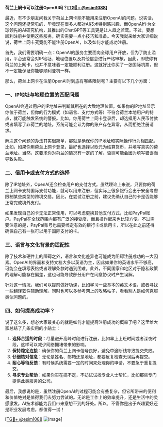 **荷兰上網卡可以注册OpenAI吗？[[TG💪+ @esim1088](https://t.me/s/esim1088)]**

最近，有不少朋友问我关于荷兰上网卡能不能用来注册OpenAI的问题。说实话，这个问题还挺常见的，毕竟现在很多人都对AI技术特别感兴趣，而OpenAI作为全球领先的AI研究机构，其推出的ChatGPT等工具更是让人趋之若鹜。不过，要想顺利注册并使用这些服务，确实需要一点小技巧和准备。今天我就来给大家详细说说，荷兰上网卡究竟能不能注册OpenAI，以及如何才能成功注册。

首先，我们需要明确一点：OpenAI的服务主要面向全球用户开放，但为了防止滥用，平台通常会对IP地址、地理位置以及其他信息进行严格审核。因此，即使你有荷兰的上网卡，也并不意味着一定能顺利注册。这就好比你买了一张国际机票，但不一定能保证你能够顺利登机一样。

那么，荷兰上网卡在注册OpenAI时到底有哪些限制呢？主要有以下几个方面：

### 一、IP地址与地理位置的匹配问题

OpenAI会通过用户的IP地址来判断其所在的大致地理位置。如果你的IP地址显示你位于荷兰，但你的行为模式（如语言、支付方式等）不符合荷兰本地用户的特点，就可能触发系统的警报。比如，你用荷兰上网卡登录后，却选择用人民币付款或者填写了非荷兰的地址，系统可能会认为你的账户存在异常，从而拒绝注册请求。

解决这个问题的办法其实很简单，那就是确保你的IP地址和实际操作行为相匹配。比如，如果你用荷兰上网卡登录，最好也选择以欧元为结算货币，并填写真实的荷兰地址。当然，这要求你对荷兰的情况有一定的了解，否则可能会因为填写错误而导致失败。

### 二、信用卡或支付方式的选择

除了IP地址外，OpenAI还会检查用户的支付方式。虽然理论上来说，只要你的荷兰上网卡支持国际支付功能，就可以用来注册，但实际上很多银行会出于安全考虑限制某些类型的跨境交易。因此，在尝试注册之前，建议先确认自己的卡是否能够正常完成境外支付。

如果发现自己的卡无法正常使用，可以考虑更换其他支付方式，比如PayPal账户。PayPal在全球范围内都有广泛的接受度，而且操作起来也比较方便。不过需要注意的是，PayPal账号也需要绑定有效的银行卡或信用卡，所以在此之前还得确保自己有一张可以用于国际支付的卡。

### 三、语言与文化背景的适配性

除了技术和硬件上的障碍之外，语言和文化差异也可能成为阻碍注册成功的一大因素。OpenAI的界面和支持文档大多以英语为主，因此如果你的英语水平不够高，可能会在填写表格或者理解条款时遇到困难。此外，不同国家和地区对于隐私政策的理解可能存在偏差，这也可能导致部分用户在同意协议时产生误解。

针对这一情况，我们可以提前做好功课，比如学习一些基本的英文术语，或者寻找一些翻译软件辅助理解。同时也可以多参考网上的攻略帖子，看看别人是如何克服类似问题的。

### 四、如何提高成功率？

说了这么多，想必大家最关心的就是如何才能提高注册成功的概率了吧？这里给大家总结了几条实用的小贴士：

1. **选择合适的时段**：尽量避开高峰时段进行注册，比如早上上班时间或者深夜时段，这样可以减少网络拥堵带来的影响。
2. **保持稳定连接**：确保你的荷兰上网卡信号良好，避免中途断线导致提交失败。
3. **仔细核对信息**：无论是姓名、邮箱还是地址，都要反复检查无误后再提交。
4. **耐心等待反馈**：有时候系统需要一定的时间来处理你的申请，不要急于重复提交。
5. **寻求专业帮助**：如果你实在搞不定，不妨试试找专业人士帮忙，比如那些专门提供此类服务的公司。

最后，我想说的是，虽然注册OpenAI的过程可能会有些复杂，但它所带来的便利和价值绝对是值得我们去努力尝试的。无论是工作上的效率提升，还是生活中的灵感激发，AI技术都能为我们带来意想不到的好处。所以，不管你是出于兴趣爱好还是职业发展考虑，都值得一试！

[[TG💪+ @esim1088](https://t.me/s/esim1088) ![Image](https://i.postimg.cc/4NQfJmqS/Snipaste-2025-05-13-00-14-12.png)]